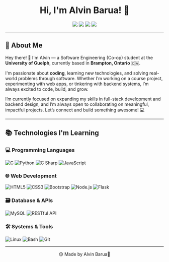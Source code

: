 <h1 align="center">Hi, I'm Alvin Barua! 🚀</h1>

<p align="center">
  <a href="https://www.linkedin.com/in/alvin-barua-089968336/"><img src="https://img.shields.io/badge/LinkedIn-0077B5?style=for-the-badge&logo=linkedin&logoColor=white"/></a>
  <a href="mailto:alvinbarua87@gmail.com"><img src="https://img.shields.io/badge/Email-D14836?style=for-the-badge&logo=gmail&logoColor=white"/></a>
  <img src="https://img.shields.io/badge/Pronouns-He%2FHim-blueviolet?style=for-the-badge"/>
  <img src="https://img.shields.io/badge/Open%20to%20Work-%F0%9F%9A%80-success?style=for-the-badge"/>
</p>

---

## 👋 About Me

Hey there! 👋 I'm Alvin — a Software Engineering (Co-op) student at the **University of Guelph**, currently based in **Brampton, Ontario** 🇨🇦.

I'm passionate about **coding**, learning new technologies, and solving real-world problems through software. Whether I’m working on a course project, experimenting with web apps, or tinkering with backend systems, I’m always excited to code, build, and grow.

I’m currently focused on expanding my skills in full-stack development and backend design, and I’m always open to collaborating on meaningful, impactful projects. Let’s connect and build something awesome! 💻

---

## 📚 Technologies I'm Learning

### 💻 Programming Languages
![C](https://img.shields.io/badge/C-00599C?style=for-the-badge&logo=c&logoColor=white)
![Python](https://img.shields.io/badge/Python-3776AB?style=for-the-badge&logo=python&logoColor=white)
![C Sharp](https://img.shields.io/badge/C%23-239120?style=for-the-badge&logo=c-sharp&logoColor=white)
![JavaScript](https://img.shields.io/badge/JavaScript-F7DF1E?style=for-the-badge&logo=javascript&logoColor=black)

### 🌐 Web Development
![HTML5](https://img.shields.io/badge/HTML5-E34F26?style=for-the-badge&logo=html5&logoColor=white)
![CSS3](https://img.shields.io/badge/CSS3-1572B6?style=for-the-badge&logo=css3&logoColor=white)
![Bootstrap](https://img.shields.io/badge/Bootstrap-7952B3?style=for-the-badge&logo=bootstrap&logoColor=white)
![Node.js](https://img.shields.io/badge/Node.js-339933?style=for-the-badge&logo=nodedotjs&logoColor=white)
![Flask](https://img.shields.io/badge/Flask-000000?style=for-the-badge&logo=flask&logoColor=white)

### 🗃️ Database & APIs
![MySQL](https://img.shields.io/badge/MySQL-4479A1?style=for-the-badge&logo=mysql&logoColor=white)
![RESTful API](https://img.shields.io/badge/REST%20API-000000?style=for-the-badge&logo=fastapi&logoColor=white)

### 🛠 Systems & Tools
![Linux](https://img.shields.io/badge/Linux-FCC624?style=for-the-badge&logo=linux&logoColor=black)
![Bash](https://img.shields.io/badge/Bash-4EAA25?style=for-the-badge&logo=gnubash&logoColor=white)
![Git](https://img.shields.io/badge/Git-F05032?style=for-the-badge&logo=git&logoColor=white)

---

<p align="center">
  🟡 Made by Alvin Barua💙 
</p>
